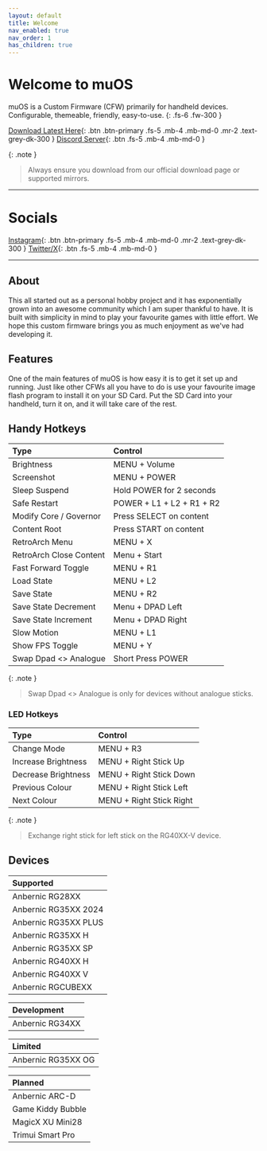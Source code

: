 ```yaml
---
layout: default
title: Welcome
nav_enabled: true
nav_order: 1
has_children: true
---
```


# Welcome to muOS
muOS is a Custom Firmware (CFW) primarily for handheld devices.  Configurable, themeable, friendly, easy-to-use.
{: .fs-6 .fw-300 }

[Download Latest Here](release/current/awbanana){: .btn .btn-primary .fs-5 .mb-4 .mb-md-0 .mr-2 .text-grey-dk-300 }
[Discord Server](https://discord.gg/USS5ybVtDz){: .btn .fs-5 .mb-4 .mb-md-0 }

{: .note }
> Always ensure you download from our official download page or supported mirrors.

***

# Socials
[Instagram](https://instagram.com/muos.dev){: .btn .btn-primary .fs-5 .mb-4 .mb-md-0 .mr-2 .text-grey-dk-300 }
[Twitter/X](https://x.com/@_mustardOS){: .btn .fs-5 .mb-4 .mb-md-0 }

***

## About
This all started out as a personal hobby project and it has exponentially grown into an awesome community which
I am super thankful to have. It is built with simplicity in mind to play your favourite games with little effort. 
We hope this custom firmware brings you as much enjoyment as we've had developing it.

## Features
One of the main features of muOS is how easy it is to get it set up and running. Just like other CFWs all you have
to do is use your favourite image flash program to install it on your SD Card. Put the SD Card into your handheld,
turn it on, and it will take care of the rest.

## Handy Hotkeys

| Type                    | Control                  |
|:------------------------|:-------------------------|
| Brightness              | MENU + Volume            |
| Screenshot              | MENU + POWER             |
| Sleep Suspend           | Hold POWER for 2 seconds |
| Safe Restart            | POWER + L1 + L2 + R1 + R2|
| Modify Core / Governor  | Press SELECT on content  |
| Content Root            | Press START on content   |
| RetroArch Menu          | MENU + X                 |
| RetroArch Close Content | Menu + Start             |
| Fast Forward Toggle     | MENU + R1                |
| Load State              | MENU + L2                |
| Save State              | MENU + R2                |
| Save State Decrement    | Menu + DPAD Left         |
| Save State Increment    | Menu + DPAD Right        |
| Slow Motion             | MENU + L1                |
| Show FPS Toggle         | MENU + Y                 |
| Swap Dpad <> Analogue   | Short Press POWER        |

{: .note }
> Swap Dpad <> Analogue is only for devices without analogue sticks.

### LED Hotkeys

| Type                    | Control                  |
|:------------------------|:-------------------------|
| Change Mode             | MENU + R3                |
| Increase Brightness     | MENU + Right Stick Up    |
| Decrease Brightness     | MENU + Right Stick Down  |
| Previous Colour         | MENU + Right Stick Left  |
| Next Colour             | MENU + Right Stick Right |

{: .note }
> Exchange right stick for left stick on the RG40XX-V device.

## Devices

| Supported            |
|:---------------------|
| Anbernic RG28XX      |
| Anbernic RG35XX 2024 |
| Anbernic RG35XX PLUS |
| Anbernic RG35XX H    |
| Anbernic RG35XX SP   |
| Anbernic RG40XX H    |
| Anbernic RG40XX V    |
| Anbernic RGCUBEXX    |

| Development     |
|:----------------|
| Anbernic RG34XX |

| Limited            |
|:-------------------|
| Anbernic RG35XX OG |

| Planned           |
|:------------------|
| Anbernic ARC-D    |
| Game Kiddy Bubble |
| MagicX XU Mini28  |
| Trimui Smart Pro  |

<div itemscope itemtype="https://schema.org/WebSite">
  <meta itemprop="url" content="https://muos.dev"/>
  <meta itemprop="name" content="muOS - Custom Firmware"/>
</div>
